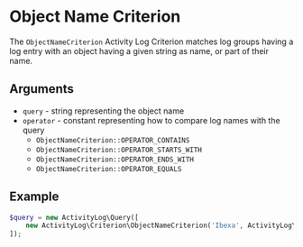 # Object Name Criterion

The `ObjectNameCriterion` Activity Log Criterion
matches log groups having a log entry with an object having a given string as name, or part of their name.

## Arguments

- `query` - string representing the object name
- `operator` - constant representing how to compare log names with the query
    - `ObjectNameCriterion::OPERATOR_CONTAINS`
    - `ObjectNameCriterion::OPERATOR_STARTS_WITH`
    - `ObjectNameCriterion::OPERATOR_ENDS_WITH`
    - `ObjectNameCriterion::OPERATOR_EQUALS`

## Example

```php
$query = new ActivityLog\Query([
    new ActivityLog\Criterion\ObjectNameCriterion('Ibexa', ActivityLog\Criterion\ObjectNameCriterion::OPERATOR_CONTAINS),
]);
```
